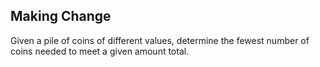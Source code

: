 ## Making Change
Given a pile of coins of different values, determine the fewest number of coins needed to meet a given amount total.
